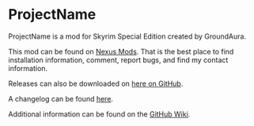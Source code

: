 # ProjectName

ProjectName is a mod for Skyrim Special Edition created by GroundAura.

This mod can be found on [Nexus Mods](https://www.nexusmods.com/skyrimspecialedition/mods/).
That is the best place to find installation information, comment, report bugs, and find my contact information.

Releases can also be downloaded on [here on GitHub](https://github.com/GroundAura/Project-Template/releases).

A changelog can be found [here](https://github.com/GroundAura/Project-Template/blob/main/docs/CHANGELOG.md).

Additional information can be found on the [GitHub Wiki](https://github.com/GroundAura/Project-Template/wiki).
